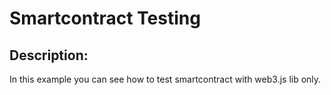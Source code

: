 # Smartcontract Testing

## Description:
In this example you can see how to test smartcontract with web3.js lib only.